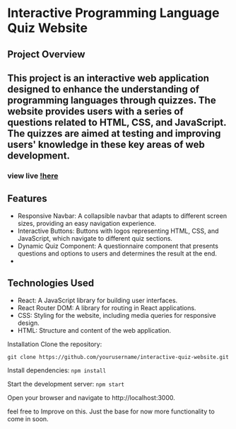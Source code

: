 # Interactive Programming Language Quiz Website
## Project Overview
This project is an interactive web application designed to enhance the understanding of programming languages through quizzes. The 
website provides users with a series of questions related to HTML, CSS, and JavaScript. The quizzes are aimed at testing and improving users' knowledge in these key areas of web development.
---
### view live [!here](https://les-code.netlify.app)

## Features
- Responsive Navbar: A collapsible navbar that adapts to different screen sizes, providing an easy navigation experience.
- Interactive Buttons: Buttons with logos representing HTML, CSS, and JavaScript, which navigate to different quiz sections.
- Dynamic Quiz Component: A questionnaire component that presents questions and options to users and determines the result at the end.
- 
## Technologies Used
- React: A JavaScript library for building user interfaces.
- React Router DOM: A library for routing in React applications.
- CSS: Styling for the website, including media queries for responsive design.
- HTML: Structure and content of the web application.

  
Installation
Clone the repository:


`git clone https://github.com/yourusername/interactive-quiz-website.git`

Install dependencies:
`npm install`

Start the development server:
`npm start`

Open your browser and navigate to http://localhost:3000.


feel free to Improve on this. Just the base for now more functionality to come in soon.
